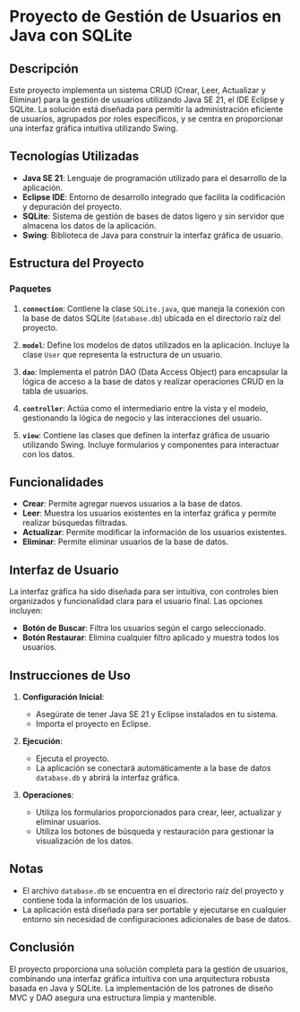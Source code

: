 # Proyecto de Gestión de Usuarios en Java con SQLite

## Descripción

Este proyecto implementa un sistema CRUD (Crear, Leer, Actualizar y Eliminar) para la gestión de usuarios utilizando Java SE 21, el IDE Eclipse y SQLite. La solución está diseñada para permitir la administración eficiente de usuarios, agrupados por roles específicos, y se centra en proporcionar una interfaz gráfica intuitiva utilizando Swing.

## Tecnologías Utilizadas

- **Java SE 21**: Lenguaje de programación utilizado para el desarrollo de la aplicación.
- **Eclipse IDE**: Entorno de desarrollo integrado que facilita la codificación y depuración del proyecto.
- **SQLite**: Sistema de gestión de bases de datos ligero y sin servidor que almacena los datos de la aplicación.
- **Swing**: Biblioteca de Java para construir la interfaz gráfica de usuario.

## Estructura del Proyecto

### Paquetes

1. **`connection`**: Contiene la clase `SQLite.java`, que maneja la conexión con la base de datos SQLite (`database.db`) ubicada en el directorio raíz del proyecto.

2. **`model`**: Define los modelos de datos utilizados en la aplicación. Incluye la clase `User` que representa la estructura de un usuario.

3. **`dao`**: Implementa el patrón DAO (Data Access Object) para encapsular la lógica de acceso a la base de datos y realizar operaciones CRUD en la tabla de usuarios.

4. **`controller`**: Actúa como el intermediario entre la vista y el modelo, gestionando la lógica de negocio y las interacciones del usuario.

5. **`view`**: Contiene las clases que definen la interfaz gráfica de usuario utilizando Swing. Incluye formularios y componentes para interactuar con los datos.

## Funcionalidades

- **Crear**: Permite agregar nuevos usuarios a la base de datos.
- **Leer**: Muestra los usuarios existentes en la interfaz gráfica y permite realizar búsquedas filtradas.
- **Actualizar**: Permite modificar la información de los usuarios existentes.
- **Eliminar**: Permite eliminar usuarios de la base de datos.

## Interfaz de Usuario

La interfaz gráfica ha sido diseñada para ser intuitiva, con controles bien organizados y funcionalidad clara para el usuario final. Las opciones incluyen:

- **Botón de Buscar**: Filtra los usuarios según el cargo seleccionado.
- **Botón Restaurar**: Elimina cualquier filtro aplicado y muestra todos los usuarios.

## Instrucciones de Uso

1. **Configuración Inicial**:
   - Asegúrate de tener Java SE 21 y Eclipse instalados en tu sistema.
   - Importa el proyecto en Eclipse.

2. **Ejecución**:
   - Ejecuta el proyecto.
   - La aplicación se conectará automáticamente a la base de datos `database.db` y abrirá la interfaz gráfica.

3. **Operaciones**:
   - Utiliza los formularios proporcionados para crear, leer, actualizar y eliminar usuarios.
   - Utiliza los botones de búsqueda y restauración para gestionar la visualización de los datos.

## Notas

- El archivo `database.db` se encuentra en el directorio raíz del proyecto y contiene toda la información de los usuarios.
- La aplicación está diseñada para ser portable y ejecutarse en cualquier entorno sin necesidad de configuraciones adicionales de base de datos.

## Conclusión

El proyecto proporciona una solución completa para la gestión de usuarios, combinando una interfaz gráfica intuitiva con una arquitectura robusta basada en Java y SQLite. La implementación de los patrones de diseño MVC y DAO asegura una estructura limpia y mantenible.
